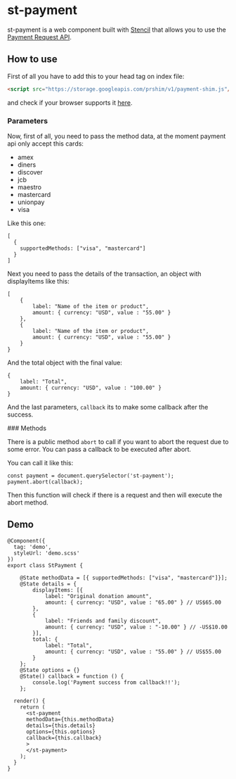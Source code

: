 # st-payment

st-payment is a web component built with [Stencil](https://stenciljs.com/) that allows you to use the [Payment Request API](https://developers.google.com/web/fundamentals/discovery-and-monetization/payment-request/).

## How to use

First of all you have to add this to your head tag on index file:

```HTML
<script src="https://storage.googleapis.com/prshim/v1/payment-shim.js"/>
```

and check if your browser supports it [here](https://caniuse.com/#search=payment).


### Parameters
Now, first of all, you need to pass the method data, at the moment payment api only accept this cards:

- amex
- diners
- discover
- jcb
- maestro
- mastercard
- unionpay
- visa

Like this one:

```
[
  {
    supportedMethods: ["visa", "mastercard"]
  }
]
```

Next you need to pass the details of the transaction, an object with displayItems like this:

```
[
    {
        label: "Name of the item or product",
        amount: { currency: "USD", value : "55.00" }
    },
    {
        label: "Name of the item or product",
        amount: { currency: "USD", value : "55.00" }
    }
}
```

And the total object with the final value:

```
{
    label: "Total",
    amount: { currency: "USD", value : "100.00" }
}
```

And the last parameters, `callback` its to make some callback after the success.

### Methods

There is a public method `abort` to call if you want to abort the request due to some error. You can pass a callback to be executed after abort.

You can call it like this:

```
const payment = document.querySelector('st-payment');
payment.abort(callback);
```
Then this function will check if there is a request and then will execute the abort method.

## Demo

```
@Component({
  tag: 'demo',
  styleUrl: 'demo.scss'
})
export class StPayment {

    @State methodData = [{ supportedMethods: ["visa", "mastercard"]}];
    @State details = {
        displayItems: [{
            label: "Original donation amount",
            amount: { currency: "USD", value : "65.00" } // US$65.00
        },
        {
            label: "Friends and family discount",
            amount: { currency: "USD", value : "-10.00" } // -US$10.00
        }],
        total: {
            label: "Total",
            amount: { currency: "USD", value : "55.00" } // US$55.00
        }
    };
    @State options = {}
    @State() callback = function () {
        console.log('Payment success from callback!!');
    };

  render() {
    return (
      <st-payment
      methodData={this.methodData}
      details={this.details}
      options={this.options}
      callback={this.callback}
      >
      </st-payment>
    );
  }
}
```

